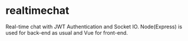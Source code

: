 # realtimechat
Real-time chat with JWT Authentication and Socket IO. Node(Express) is used for back-end as usual and Vue for front-end.
